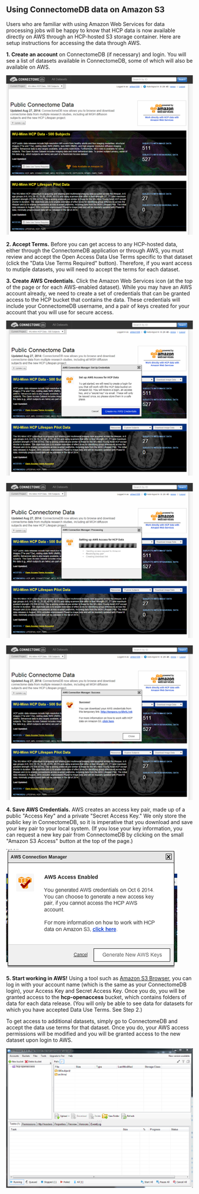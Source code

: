 ## Using ConnectomeDB data on Amazon S3

Users who are familiar with using Amazon Web Services for data processing jobs will be happy to know that HCP data is now available directly on AWS through an HCP-hosted S3 storage container. Here are setup instructions for accessing the data through AWS. 

**1. Create an account** on ConnectomeDB (if necessary) and login. You will see a list of datasets available in ConnectomeDB, some of which will also be available on AWS. 

 ![](./assets/image2014-10-24%2014:21:34.png) 

**2. Accept Terms.** Before you can get access to any HCP-hosted data, either through the ConnectomeDB application or through AWS, you must review and accept the Open Access Data Use Terms specific to that dataset (click the "Data Use Terms Required" button). Therefore, if you want access to mutiple datasets, you will need to accept the terms for each dataset.

**3. Create AWS Credentials.** Click the Amazon Web Services icon (at the top of the page or for each AWS-enabled dataset). While you may have an AWS account already, we need to create a set of credentials that can be granted access to the HCP bucket that contains the data. These credentials will include your ConnectomeDB username, and a pair of keys created for your account that you will use for secure access. 

 ![](./assets/image2014-10-24%2014:25:12.png)   ![](./assets/image2014-10-24%2014:26:42.png)   ![](./assets/image2014-10-24%2014:32:49.png) 

**4. Save AWS Credentials.** AWS creates an access key pair, made up of a public "Access Key" and a private "Secret Access Key." We only store the public key in ConnectomeDB, so it is imperative that you download and save your key pair to your local system. (If you lose your key information, you can request a new key pair from ConnectomeDB by clicking on the small "Amazon S3 Access" button at the top of the page.) 

 ![](./assets/image2014-10-24%2014:34:4.png) 

**5. Start working in AWS!** Using a tool such as [Amazon S3 Browser](http://s3browser.com/), you can log in with your account name (which is the same as your ConnectomeDB login), your Access Key and Secret Access Key. Once you do, you will be granted access to the **hcp-openaccess** bucket, which contains folders of data for each data release. (You will only be able to see data for datasets for which you have accepted Data Use Terms. See Step 2.) 

To get access to additional datasets, simply go to ConnectomeDB and accept the data use terms for that dataset. Once you do, your AWS access permissions will be modified and you will be granted access to the new dataset upon login to AWS. 

 ![](./assets/image2014-10-24%2014:39:52.png) 

 
